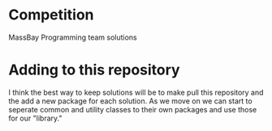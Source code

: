 # Competition
MassBay Programming team solutions

# Adding to this repository
I think the best way to keep solutions will be to make pull this repository and the add a new package for each solution. As we move on we can start to seperate common and utility classes to their own packages and use those for our "library."


